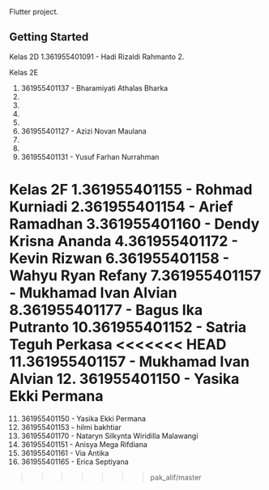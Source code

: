 Flutter project.

## Getting Started

Kelas 2D
1.361955401091 - Hadi Rizaldi Rahmanto
2. 

Kelas 2E
1. 361955401137 - Bharamiyati Athalas Bharka
2.
3.
4.
5.
6. 361955401127 - Azizi Novan Maulana
7.
8.
9. 361955401131 - Yusuf Farhan Nurrahman


Kelas 2F
1.361955401155 - Rohmad Kurniadi
2.361955401154 - Arief Ramadhan
3.361955401160 - Dendy Krisna Ananda
4.361955401172 - Kevin Rizwan
6.361955401158 - Wahyu Ryan Refany
7.361955401157 - Mukhamad Ivan Alvian
8.361955401177 - Bagus Ika Putranto
10.361955401152 - Satria Teguh Perkasa
<<<<<<< HEAD
11.361955401157 - Mukhamad Ivan Alvian
12. 361955401150 - Yasika Ekki Permana
=======
11. 361955401150 - Yasika Ekki Permana
12. 361955401153 - hilmi bakhtiar
13. 361955401170 - Nataryn Silkynta Wiridilla Malawangi
14. 361955401151 - Anisya Mega Rifdiana
15. 361955401161 - Via Antika
16. 361955401165 - Erica Septiyana 

>>>>>>> pak_alif/master
